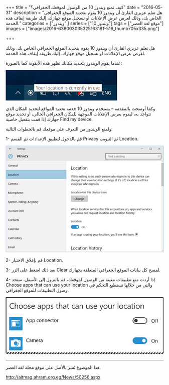 +++
title = "كيف تمنع ويندوز 10 من الوصول لموقعك الجغرافي؟"
date = "2016-05-31"
description = "هل تعلم عزيزي القارئ أن ويندوز 10 يقوم بتحديد الموقع الجغرافي الخاص بك، وذلك لغرض عرض الإعلانات او تسجيل موقع جهازك، إليك طريقة إيقاف هذه الخدمة."
categories = ["ويندوز",]
series = ["ويندوز 10"]
tags = ["موقع لغة العصر"]
images = ["images/2016-636003035325163181-516_thumb705x335.png"]

+++

هل تعلم عزيزي القارئ أن ويندوز 10 يقوم بتحديد الموقع الجغرافي الخاص بك، وذلك لغرض عرض الإعلانات او تسجيل موقع جهازك، إليك طريقة إيقاف هذه الخدمة.

عندما يقوم الويندوز بتحديد مكانك تظهر هذه الأيقونة كما بالصورة:

![1](images/2016-636003035420635793-63.jpg)

وكما أوضحت بالمقدمة – يستخدم ويندوز 10 خدمة تحديد المواقع لتحديد المكان الذي تتواجد به، ليقوم بعرض الإعلانات الموجهة للمكان الجغرافي الحالي، أو تحديد موقع جهازك إذا قمت بتفعيل خاصية Find my device.

ولمنع الويندوز من التعرف على موقعك قم بالخطوات التالية:

1- قم بالدخول لتطبيق الإعدادات ثم القسم Privacy ثم التبويب Location.

![2](images/2016-636003035510336368-33.jpg)

2- قم بإغلاق الاختيار Location.

3- بعد ذلك اضغط على الزر Clear لمسح كل بيانات الموقع الجغرافي المتعلقة بجهازك.

4- إذا أردت منع تطبيقات معينة من الوصول لموقعك، قم بالنزول إلى الأسفل، ستجد Choose apps that can use your location والتي من خلالها تستطيع التحكم في وصول التطبيقات للموقع الجغرافي.

![3](images/2016-636003035622657088-265.jpg)

---
هذا الموضوع نٌشر باﻷصل على موقع مجلة لغة العصر.

http://aitmag.ahram.org.eg/News/50256.aspx